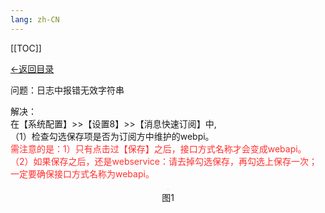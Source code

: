 ```yaml
---
lang: zh-CN
---
```


[[TOC]]

[←返回目录](/pages/V5.6/faq/his-synchro/his-synchro.md)

问题：日志中报错无效字符串

解决：<br>
在【系统配置】>>【设置8】>>【消息快速订阅】中,<br>
（1）检查勾选保存项是否为订阅方中维护的webpi。<br>
<font style="color:#ff3030">需注意的是：1）只有点击过【保存】之后，接口方式名称才会变成webapi。<br>
（2）如果保存之后，还是webservice：请去掉勾选保存，再勾选上保存一次；一定要确保接口方式名称为webapi。
</font>
<div style="display:flex;flex-direction: column;justify-content: center;align-items: center; width: 100%;">
 <img style="border: 2px #f5f5f5 solid" src="/image/5.6img/消息快速订阅.png" alt="">
 <span>图1</span>
</div>
